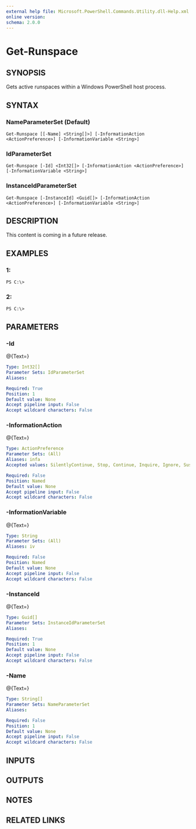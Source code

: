 ```yaml
---
external help file: Microsoft.PowerShell.Commands.Utility.dll-Help.xml
online version: 
schema: 2.0.0
---
```


# Get-Runspace
## SYNOPSIS
Gets active runspaces within a Windows PowerShell host process.

## SYNTAX

### NameParameterSet (Default)
```
Get-Runspace [[-Name] <String[]>] [-InformationAction <ActionPreference>] [-InformationVariable <String>]
```

### IdParameterSet
```
Get-Runspace [-Id] <Int32[]> [-InformationAction <ActionPreference>] [-InformationVariable <String>]
```

### InstanceIdParameterSet
```
Get-Runspace [-InstanceId] <Guid[]> [-InformationAction <ActionPreference>] [-InformationVariable <String>]
```

## DESCRIPTION
This content is coming in a future release.

## EXAMPLES

### 1:
```
PS C:\>
```

### 2:
```
PS C:\>
```

## PARAMETERS

### -Id
@{Text=}

```yaml
Type: Int32[]
Parameter Sets: IdParameterSet
Aliases: 

Required: True
Position: 1
Default value: None
Accept pipeline input: False
Accept wildcard characters: False
```

### -InformationAction
@{Text=}

```yaml
Type: ActionPreference
Parameter Sets: (All)
Aliases: infa
Accepted values: SilentlyContinue, Stop, Continue, Inquire, Ignore, Suspend

Required: False
Position: Named
Default value: None
Accept pipeline input: False
Accept wildcard characters: False
```

### -InformationVariable
@{Text=}

```yaml
Type: String
Parameter Sets: (All)
Aliases: iv

Required: False
Position: Named
Default value: None
Accept pipeline input: False
Accept wildcard characters: False
```

### -InstanceId
@{Text=}

```yaml
Type: Guid[]
Parameter Sets: InstanceIdParameterSet
Aliases: 

Required: True
Position: 1
Default value: None
Accept pipeline input: False
Accept wildcard characters: False
```

### -Name
@{Text=}

```yaml
Type: String[]
Parameter Sets: NameParameterSet
Aliases: 

Required: False
Position: 1
Default value: None
Accept pipeline input: False
Accept wildcard characters: False
```

## INPUTS

## OUTPUTS

## NOTES

## RELATED LINKS

